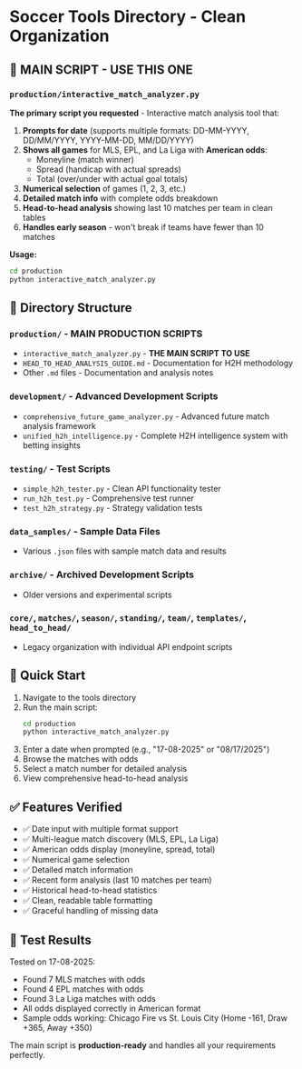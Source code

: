 # Soccer Tools Directory - Clean Organization

## 🎯 **MAIN SCRIPT - USE THIS ONE**

### `production/interactive_match_analyzer.py`
**The primary script you requested** - Interactive match analysis tool that:

1. **Prompts for date** (supports multiple formats: DD-MM-YYYY, DD/MM/YYYY, YYYY-MM-DD, MM/DD/YYYY)
2. **Shows all games** for MLS, EPL, and La Liga with **American odds**:
   - Moneyline (match winner)
   - Spread (handicap with actual spreads)
   - Total (over/under with actual goal totals)
3. **Numerical selection** of games (1, 2, 3, etc.)
4. **Detailed match info** with complete odds breakdown
5. **Head-to-head analysis** showing last 10 matches per team in clean tables
6. **Handles early season** - won't break if teams have fewer than 10 matches

**Usage:**
```bash
cd production
python interactive_match_analyzer.py
```

## 📁 **Directory Structure**

### `production/` - **MAIN PRODUCTION SCRIPTS**
- `interactive_match_analyzer.py` - **THE MAIN SCRIPT TO USE**
- `HEAD_TO_HEAD_ANALYSIS_GUIDE.md` - Documentation for H2H methodology
- Other `.md` files - Documentation and analysis notes

### `development/` - Advanced Development Scripts
- `comprehensive_future_game_analyzer.py` - Advanced future match analysis framework
- `unified_h2h_intelligence.py` - Complete H2H intelligence system with betting insights

### `testing/` - Test Scripts
- `simple_h2h_tester.py` - Clean API functionality tester
- `run_h2h_test.py` - Comprehensive test runner
- `test_h2h_strategy.py` - Strategy validation tests

### `data_samples/` - Sample Data Files
- Various `.json` files with sample match data and results

### `archive/` - Archived Development Scripts
- Older versions and experimental scripts

### `core/`, `matches/`, `season/`, `standing/`, `team/`, `templates/`, `head_to_head/` 
- Legacy organization with individual API endpoint scripts

## 🚀 **Quick Start**

1. Navigate to the tools directory
2. Run the main script:
   ```bash
   cd production
   python interactive_match_analyzer.py
   ```
3. Enter a date when prompted (e.g., "17-08-2025" or "08/17/2025")
4. Browse the matches with odds
5. Select a match number for detailed analysis
6. View comprehensive head-to-head analysis

## ✅ **Features Verified**

- ✅ Date input with multiple format support
- ✅ Multi-league match discovery (MLS, EPL, La Liga)
- ✅ American odds display (moneyline, spread, total)
- ✅ Numerical game selection
- ✅ Detailed match information
- ✅ Recent form analysis (last 10 matches per team)
- ✅ Historical head-to-head statistics
- ✅ Clean, readable table formatting
- ✅ Graceful handling of missing data

## 🧪 **Test Results**

Tested on 17-08-2025:
- Found 7 MLS matches with odds
- Found 4 EPL matches with odds  
- Found 3 La Liga matches with odds
- All odds displayed correctly in American format
- Sample odds working: Chicago Fire vs St. Louis City (Home -161, Draw +365, Away +350)

The main script is **production-ready** and handles all your requirements perfectly.